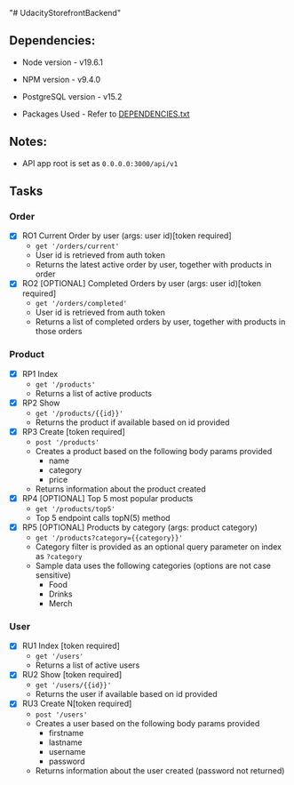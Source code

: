 "# UdacityStorefrontBackend" 

## Dependencies:
- Node version - v19.6.1
- NPM version - v9.4.0
- PostgreSQL version - v15.2

- Packages Used - Refer to [DEPENDENCIES.txt](./DEPENDENCIES.txt)

## Notes:

- API app root is set as `0.0.0.0:3000/api/v1`

## Tasks

### Order
- [x] RO1 Current Order by user (args: user id)[token required]
	- `get '/orders/current'`
	- User id is retrieved from auth token
	- Returns the latest active order by user, together with products in order
- [x] RO2 [OPTIONAL] Completed Orders by user (args: user id)[token required]
	- `get '/orders/completed'`
	- User id is retrieved from auth token
	- Returns a list of completed orders by user, together with products in those orders

### Product
- [x] RP1 Index
	- `get '/products'`
	- Returns a list of active products
- [x] RP2 Show
	- `get '/products/{{id}}'`
	- Returns the product if available based on id provided
- [x] RP3 Create [token required]
	- `post '/products'`
	- Creates a product based on the following body params provided
		- name
		- category
		- price
	- Returns information about the product created
- [x] RP4 [OPTIONAL] Top 5 most popular products
	- `get '/products/top5'`
	- Top 5 endpoint calls topN(5) method
- [x] RP5 [OPTIONAL] Products by category (args: product category)
	- `get '/products?category={{category}}'`
	- Category filter is provided as an optional query parameter on index as `?category`
	- Sample data uses the following categories (options are not case sensitive)
		- Food
		- Drinks
		- Merch

### User
- [x] RU1 Index [token required]
	- `get '/users'`
	- Returns a list of active users
- [x] RU2 Show [token required]
	- `get '/users/{{id}}'`
	- Returns the user if available based on id provided
- [x] RU3 Create N[token required]
	- `post '/users'`
	- Creates a user based on the following body params provided
		- firstname
		- lastname
		- username
		- password
	- Returns information about the user created (password not returned)
